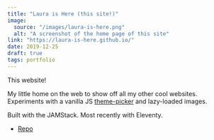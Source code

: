 ```yaml
---
title: "Laura is Here (this site!)"
image:
  source: "/images/laura-is-here.png"
  alt: "A screenshot of the home page of this site"
link: "https://laura-is-here.github.io/"
date: 2019-12-25
draft: true
tags: portfolio
---
```


This website!

My little home on the web to show off all my other cool websites. Experiments with a vanilla JS [theme-picker](#themeSwitch) and lazy-loaded images.

Built with the JAMStack. Most recently with Eleventy.

- [Repo](https://github.com/laura-is-here/laura-is-here-11ty/)
